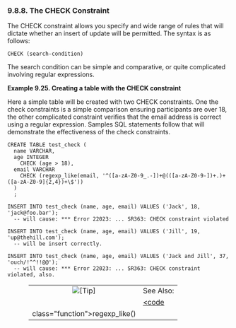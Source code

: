<div id="sqlrefcreattablecheck" class="section">

<div class="titlepage">

<div>

<div>

### 9.8.8. The CHECK Constraint

</div>

</div>

</div>

The CHECK constraint allows you specify and wide range of rules that
will dictate whether an insert of update will be permitted. The syntax
is as follows:

``` programlisting
CHECK (search-condition)
```

The search condition can be simple and comparative, or quite complicated
involving regular expressions.

<div id="ex_sqlrefcreatecheck" class="example">

**Example 9.25. Creating a table with the CHECK constraint**

<div class="example-contents">

Here a simple table will be created with two CHECK constraints. One the
check constraints is a simple comparison ensuring participants are over
18, the other complicated constraint verifies that the email address is
correct using a regular expression. Samples SQL statements follow that
will demonstrate the effectiveness of the check constraints.

``` programlisting
CREATE TABLE test_check (
  name VARCHAR,
  age INTEGER
    CHECK (age > 18),
  email VARCHAR
    CHECK (regexp_like(email, '^([a-zA-Z0-9_.-])+@(([a-zA-Z0-9-])+.)+([a-zA-Z0-9]{2,4})+\$'))
  )
  ;

INSERT INTO test_check (name, age, email) VALUES ('Jack', 18, 'jack@foo.bar');
  -- will cause: *** Error 22023: ... SR363: CHECK constraint violated

INSERT INTO test_check (name, age, email) VALUES ('Jill', 19, 'up@thehill.com');
  -- will be insert correctly.

INSERT INTO test_check (name, age, email) VALUES ('Jack and Jill', 37, 'ouch/!^^!!@@');
  -- will cause: *** Error 22023: ... SR363: CHECK constraint violated, also.
```

</div>

</div>

  

<div class="tip" style="margin-left: 0.5in; margin-right: 0.5in;">

|                            |                                                                      |
|:--------------------------:|:---------------------------------------------------------------------|
| ![\[Tip\]](images/tip.png) | See Also:                                                            |
|                            | <a href="fn_regexp_like.html" class="link" title="regexp_like"><code 
                              class="function">regexp_like()</code></a>                             |

</div>

</div>
